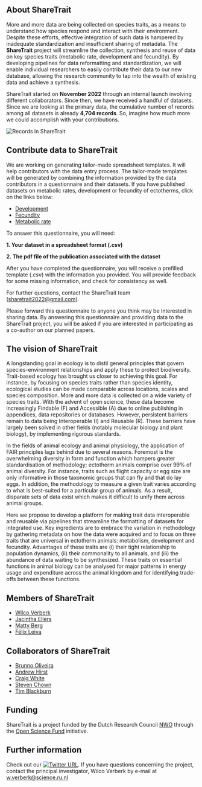 ## About ShareTrait
More and more data are being collected on species traits, as a means to understand how species respond and interact with their environment. Despite these
efforts, effective integration of such data is hampered by inadequate standardization and insufficient sharing of metadata. The **ShareTrait** project will streamline the collection, synthesis and reuse of data on key species traits (metabolic rate, development and fecundity). By developing pipelines for data reformatting and standardization, we will enable individual researchers to easily contribute their data to our new database, allowing the research community to tap into the wealth of existing data and achieve a synthesis. 

ShareTrait started on **November 2022** through an internal launch involving different collaborators. Since then, we have received a handful of datasets. Since we are looking at the primary data, the cumulative number of records among all datasets is already **4,704 records**. So, imagine how much more we could accomplish with your contributions.

![Records in ShareTrait](https://user-images.githubusercontent.com/107040957/218768080-277b529e-45a6-412a-a394-2683d111150e.png)

## Contribute data to ShareTrait
We are working on generating tailor-made spreadsheet templates. It will help contributors with the data entry process. The tailor-made templates will be generated by combining the information provided by the data contributors in a questionnaire and their datasets. If you have published datasets on metabolic rates, development or fecundity of ectotherms, click on the links below:

- [Development](https://forms.gle/tcw2khNVHPs5L3jM8)
- [Fecundity](https://forms.gle/LTLnU6BpwAVoKL2J8)
- [Metabolic rate](https://forms.gle/ghkJPZrCDv6gmn5CA)

To answer this questionnaire, you will need:

__1. Your dataset in a spreadsheet format (.csv)__

__2. The pdf file of the publication associated with the dataset__

After you have completed the questionnaire, you will receive a prefilled template (.csv) with the information you provided. You will provide feedback for some missing information, and check for consistency as well.

For further questions, contact the ShareTrait team (sharetrait2022@gmail.com). 

Please forward this questionnaire to anyone you think may be interested in sharing data. By answering this questionnaire and providing data to the ShareTrait project, you will be asked if you are interested in participating as a co-author on our planned papers.

## The vision of ShareTrait
A longstanding goal in ecology is to distil general principles that govern species-environment relationships and apply these to protect biodiversity. Trait-based ecology has brought us closer to achieving this goal. For instance, by focusing on species traits rather than species identity, ecological studies can be made comparable across locations, scales and species composition. More and more data is collected on a wide variety of species traits. With the advent of open science, these data become increasingly Findable (F) and Accessible (A) due to online publishing in appendices, data repositories or databases. However, persistent barriers remain to data being Interoperable (I) and Reusable (R). These barriers have largely been solved in other fields (notably molecular biology and plant biology), by implementing rigorous standards.

In the fields of animal ecology and animal physiology, the application of FAIR principles lags behind due to several reasons. Foremost is the overwhelming diversity in form and function which hampers greater standardisation of methodology; ectotherm animals comprise over 99% of animal diversity. For instance, traits such as flight capacity or egg size are only informative in those taxonomic groups that can fly and that do lay eggs. In addition, the methodology to measure a given trait varies according to what is best-suited for a particular group of animals. As a result, disparate sets of data exist which makes it difficult to unify them across animal groups.

Here we propose to develop a platform for making trait data interoperable and reusable via pipelines that streamline the formatting of datasets for integrated use. Key ingredients are to embrace the variation in methodology by gathering metadata on how the data were acquired and to focus on three traits that are universal in ectotherm animals: metabolism, development and fecundity. Advantages of these traits are (i) their tight relationship to population dynamics, (ii) their commonality to all animals, and (iii) the abundance of data waiting to be synthesized. These traits on essential functions in animal biology can be analysed for major patterns in energy usage and expenditure across the animal kingdom and for identifying trade-offs between these functions.

## Members of ShareTrait

- [Wilco Verberk](https://www.ru.nl/personen/verberk-w/) 
- [Jacintha Ellers](https://www.amsterdamecology.nl/principal-investigators/jacintha-ellers/)
- [Matty Berg](https://research.vu.nl/en/persons/matty-berg)
- [Félix Leiva](https://github.com/felixpleiva)

## Collaborators of ShareTrait

- [Brunno Oliveira](https://oliveirabrunno.wordpress.com/)
- [Andrew Hirst](https://www.ntu.ac.uk/staff-profiles/animal-rural-environmental-sciences/andrew-hirst)
- [Craig White](https://evolutionaryphysiology.com/lab-members/craig-white/)
- [Steven Chown](https://chownlab.com/prof-steven-chown/)
- [Tim Blackburn](https://tblackburn4.wixsite.com/blackburninvasion)


## Funding
ShareTrait is a project funded by the Dutch Research Council [NWO](https://www.nwo.nl/en) through the [Open Science Fund](https://www.nwo.nl/en/researchprogrammes/open-science/open-science-fund) initiative.

## Further information
Check out our [![Twitter URL](https://img.shields.io/twitter/url/https/twitter.com/share.svg?style=social&label=Follow%20%40share_trait)](https://twitter.com/share_trait). If you have questions concerning the project, contact the principal investigator, Wilco Verberk by e-mail at w.verberk@science.ru.nl
